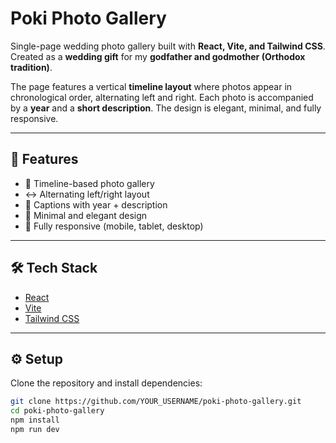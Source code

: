 # Poki Photo Gallery  

Single-page wedding photo gallery built with **React, Vite, and Tailwind CSS**.  
Created as a **wedding gift** for my **godfather and godmother (Orthodox tradition)**.  

The page features a vertical **timeline layout** where photos appear in chronological order, alternating left and right. Each photo is accompanied by a **year** and a **short description**. The design is elegant, minimal, and fully responsive.  

---

## 🚀 Features  
- 📸 Timeline-based photo gallery  
- ↔️ Alternating left/right layout  
- 📝 Captions with year + description  
- 🎨 Minimal and elegant design  
- 📱 Fully responsive (mobile, tablet, desktop)  

---

## 🛠️ Tech Stack  
- [React](https://react.dev/)  
- [Vite](https://vitejs.dev/)  
- [Tailwind CSS](https://tailwindcss.com/)  

---

## ⚙️ Setup  

Clone the repository and install dependencies:  

```bash
git clone https://github.com/YOUR_USERNAME/poki-photo-gallery.git
cd poki-photo-gallery
npm install
npm run dev
